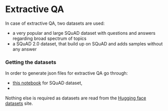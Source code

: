 # Extractive QA
In case of extractive QA, two datasets are used: 
* a very popular and large SQuAD dataset with questions and answers regarding broad spectrum of topics
* a SQuAD 2.0 dataset, that build up on SQuAD and adds samples without any answer

### Getting the datasets
In order to generate json files for extractive QA go through:
- [this notebook](../extractive-qa-old/notebooks/squad/other/extract_data.ipynb) for SQuAD dataset,
- 

Nothing else is required as datasets are read from the [Hugging face datasets](https://huggingface.co/) site.
